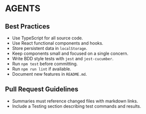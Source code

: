 # AGENTS

## Best Practices
- Use TypeScript for all source code.
- Use React functional components and hooks.
- Store persistent data in `localStorage`.
- Keep components small and focused on a single concern.
- Write BDD style tests with `jest` and `jest-cucumber`.
- Run `npm test` before committing.
- Run `npm run lint` if available.
- Document new features in `README.md`.

## Pull Request Guidelines
- Summaries must reference changed files with markdown links.
- Include a Testing section describing test commands and results.
